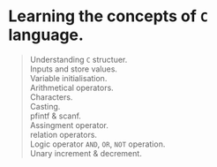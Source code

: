 # Learning the concepts of `C` language.
> Understanding `C` structuer.<br>
> Inputs and store values.<br>
> Variable initialisation.<br>
> Arithmetical operators.<br>
> Characters.<br>
> Casting.<br>
> pfintf & scanf.<br>
> Assingment operator.<br>
> relation operators.<br>
> Logic operator `AND`, `OR`, `NOT` operation.<br>
> Unary increment & decrement.<br>
